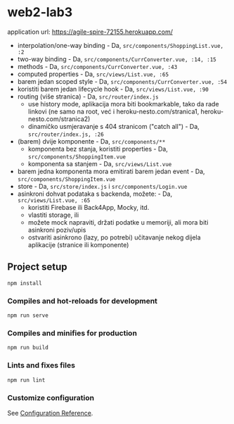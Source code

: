 # web2-lab3

application url: https://agile-spire-72155.herokuapp.com/

- interpolation/one-way binding - Da, `src/components/ShoppingList.vue, :2`
- two-way binding - Da, `src/components/CurrConverter.vue, :14, :15`
- methods - Da, `src/components/CurrConverter.vue, :43`
- computed properties - Da, `src/views/List.vue, :65`
- barem jedan scoped style - Da, `src/components/CurrConverter.vue, :54`
- koristiti barem jedan lifecycle hook - Da, `src/views/List.vue, :90`
- routing (više stranica) - Da, `src/router/index.js`
  - use history mode, aplikacija mora biti bookmarkable, tako da rade linkovi (ne samo na root, već i heroku-nesto.com/stranica1, heroku-nesto.com/stranica2)
  - dinamičko usmjeravanje s 404 stranicom ("catch all") - Da, `src/router/index.js, :26`
- (barem) dvije komponente - Da, `src/components/**`
  - komponenta bez stanja, koristiti properties - Da, `src/components/ShoppingItem.vue`
  - komponenta sa stanjem - Da, `src/views/List.vue`
- barem jedna komponenta mora emitirati barem jedan event - Da, `src/components/ShoppingItem.vue`
- store - Da, `src/store/index.js` i `src/components/Login.vue`
- asinkroni dohvat podataka s backenda, možete: - Da, `src/views/List.vue, :65`
  - koristiti Firebase ili Back4App, Mocky, itd.
  - vlastiti storage, ili
  - možete mock napraviti, držati podatke u memoriji, ali mora biti asinkroni poziv/upis
  - ostvariti asinkrono (lazy, po potrebi) učitavanje nekog dijela aplikacije (stranice ili komponente)

## Project setup

```
npm install
```

### Compiles and hot-reloads for development

```
npm run serve
```

### Compiles and minifies for production

```
npm run build
```

### Lints and fixes files

```
npm run lint
```

### Customize configuration

See [Configuration Reference](https://cli.vuejs.org/config/).
